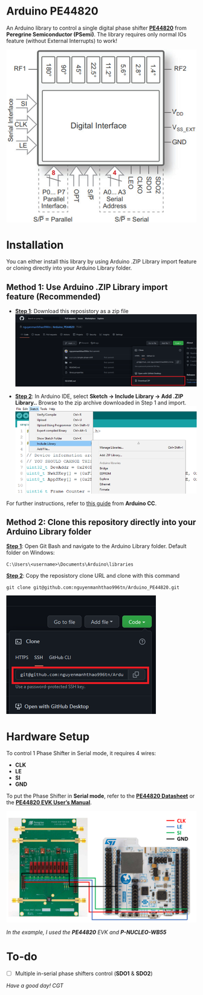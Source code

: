 # Arduino PE44820
An Arduino library to control a single digital phase shifter <b>[PE44820](https://www.psemi.com/products/rf-phase-amplitude-control/phase-shifters/pe44820)</b> from <b>Peregrine Semiconductor (PSemi)</b>. The library requires only normal IOs feature (without External Interrupts) to work!

![PE44820](docs/0.png)

# Installation
You can either install this library by using Arduino .ZIP Library import feature or cloning directly into your Arduino Library folder.

## Method 1: Use Arduino .ZIP Library import feature (Recommended)

* <b><u>Step 1</b></u>: Download this reposistory as a zip file
![download-repo-as-zip](docs/4.png)

* <b><u>Step 2</b></u>: In Arduino IDE, select <b>Sketch -> Include Library -> Add .ZIP Library..</b> Browse to the zip archive downloaded in Step 1 and import.
![import-zip-library](docs/5.png)

For further instructions, refer to [this guide](https://docs.arduino.cc/software/ide-v1/tutorials/installing-libraries) from **Arduino CC**.

## Method 2: Clone this repository directly into your Arduino Library folder

<b><u>Step 1</b></u>: Open Git Bash and navigate to the Arduino Library folder. Default folder on Windows:
```
C:\Users\<username>\Documents\Arduino\libraries
```

<b><u>Step 2</b></u>: Copy the reposistory clone URL and clone with this command
```
git clone git@github.com:nguyenmanhthao996tn/Arduino_PE44820.git
```
![copy-repo-url](docs/6.png)

# Hardware Setup

To control 1 Phase Shifter in Serial mode, it requires 4 wires:
- **CLK**
- **LE**
- **SI**
- **GND**

To put the Phase Shifter in **Serial mode**, refer to the [**PE44820 Datasheet**](https://www.psemi.com/pdf/datasheets/pe44820ds.pdf) or the [**PE44820 EVK User’s Manual**](https://www.psemi.com/pdf/eval_kit/manual/PE44820evk.pdf).

![hardware-wiring](docs/7.png)

<i>In the example, I used the <b>PE44820</b> EVK and <b>P-NUCLEO-WB55</b></i>

# To-do
- [ ] Multiple in-serial phase shifters control (<b>SDO1</b> & <b>SDO2</b>)

<i>Have a good day! CGT</i>
